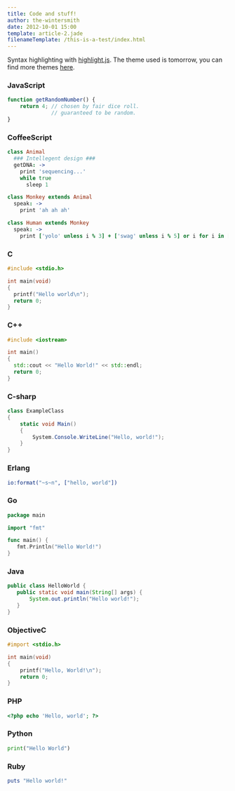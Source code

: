 ```yaml
---
title: Code and stuff!
author: the-wintersmith
date: 2012-10-01 15:00
template: article-2.jade
filenameTemplate: /this-is-a-test/index.html
---
```


Syntax highlighting with [highlight.js](http://softwaremaniacs.org/soft/highlight/en/).
The theme used is tomorrow, you can find more themes [here](http://jmblog.github.io/color-themes-for-highlightjs/).

<span class="more"></span>

### JavaScript

```javascript
function getRandomNumber() {
    return 4; // chosen by fair dice roll.
              // guaranteed to be random.
}
```

### CoffeeScript

```coffeescript
class Animal
  ### Intellegent design ###
  getDNA: ->
    print 'sequencing...'
    while true
      sleep 1

class Monkey extends Animal
  speak: ->
    print 'ah ah ah'

class Human extends Monkey
  speak: ->
    print ['yolo' unless i % 3] + ['swag' unless i % 5] or i for i in [1..100]
```

### C

```c
#include <stdio.h>

int main(void)
{
  printf("Hello world\n");
  return 0;
}
```

### C++

```cpp
#include <iostream>

int main()
{
  std::cout << "Hello World!" << std::endl;
  return 0;
}
```

### C-sharp

```cs
class ExampleClass
{
    static void Main()
    {
        System.Console.WriteLine("Hello, world!");
    }
}
```

### Erlang

```erlang
io:format("~s~n", ["hello, world"])
```

### Go

```go
package main

import "fmt"

func main() {
   fmt.Println("Hello World!")
}
```

### Java

```java
public class HelloWorld {
   public static void main(String[] args) {
       System.out.println("Hello world!");
   }
}
```

### ObjectiveC

```objectivec
#import <stdio.h>

int main(void)
{
    printf("Hello, World!\n");
    return 0;
}
```

### PHP

```php
<?php echo 'Hello, world'; ?>
```

### Python

```python
print("Hello World")
```

### Ruby

```ruby
puts "Hello world!"
```





